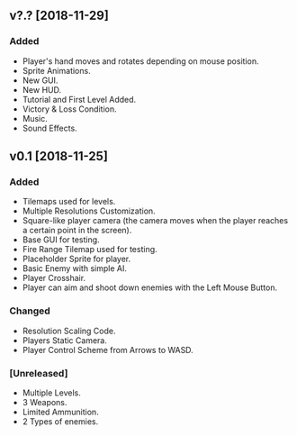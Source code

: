 ## v?.? [2018-11-29]
### Added
- Player's hand moves and rotates depending on mouse position.
- Sprite Animations.
- New GUI.
- New HUD.
- Tutorial and First Level Added.
- Victory & Loss Condition.
- Music.
- Sound Effects.


## v0.1 [2018-11-25]
### Added
- Tilemaps used for levels.
- Multiple Resolutions Customization.
- Square-like player camera (the camera moves when the player reaches a certain point in the screen).
- Base GUI for testing.
- Fire Range Tilemap used for testing.
- Placeholder Sprite for player.
- Basic Enemy with simple AI.
- Player Crosshair.
- Player can aim and shoot down enemies with the Left Mouse Button.

### Changed
- Resolution Scaling Code.
- Players Static Camera.
- Player Control Scheme from Arrows to WASD.

### [Unreleased]
- Multiple Levels.
- 3 Weapons.
- Limited Ammunition.
- 2 Types of enemies.
